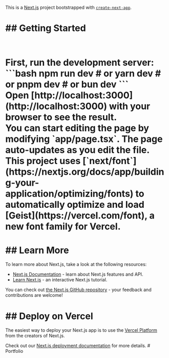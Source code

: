 This is a [Next.js](https://nextjs.org) project bootstrapped with [`create-next-app`](https://nextjs.org/docs/app/api-reference/cli/create-next-app).
<br>

<h1>## Getting Started<h1/>
<br>
First, run the development server:
<br>
```bash
npm run dev
# or
yarn dev
# or
pnpm dev
# or
bun dev
```
<br>
Open [http://localhost:3000](http://localhost:3000) with your browser to see the result.
<br>
You can start editing the page by modifying `app/page.tsx`. The page auto-updates as you edit the file.
<br>
This project uses [`next/font`](https://nextjs.org/docs/app/building-your-application/optimizing/fonts) to automatically optimize and load [Geist](https://vercel.com/font), a new font family for Vercel.
<br>
<h1>## Learn More</h1>

To learn more about Next.js, take a look at the following resources:

- [Next.js Documentation](https://nextjs.org/docs) - learn about Next.js features and API.
- [Learn Next.js](https://nextjs.org/learn) - an interactive Next.js tutorial.

You can check out [the Next.js GitHub repository](https://github.com/vercel/next.js) - your feedback and contributions are welcome!

<h1> ## Deploy on Vercel</h1>

The easiest way to deploy your Next.js app is to use the [Vercel Platform](https://vercel.com/new?utm_medium=default-template&filter=next.js&utm_source=create-next-app&utm_campaign=create-next-app-readme) from the creators of Next.js.

Check out our [Next.js deployment documentation](https://nextjs.org/docs/app/building-your-application/deploying) for more details.
#   P o r t f o l i o 
 
 
